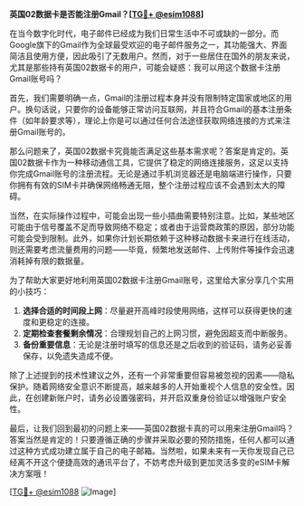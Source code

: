 **英国02数据卡是否能注册Gmail？[[TG💪+ @esim1088](https://t.me/s/esim1088)]**

在当今数字化时代，电子邮件已经成为我们日常生活中不可或缺的一部分。而Google旗下的Gmail作为全球最受欢迎的电子邮件服务之一，其功能强大、界面简洁且使用方便，因此吸引了无数用户。然而，对于一些居住在国外的朋友来说，尤其是那些持有英国02数据卡的用户，可能会疑惑：我可以用这个数据卡注册Gmail账号吗？

首先，我们需要明确一点，Gmail的注册过程本身并没有限制特定国家或地区的用户。换句话说，只要你的设备能够正常访问互联网，并且符合Gmail的基本注册条件（如年龄要求等），理论上你是可以通过任何合法途径获取网络连接的方式来注册Gmail账号的。

那么问题来了，英国02数据卡究竟能否满足这些基本需求呢？答案是肯定的。英国02数据卡作为一种移动通信工具，它提供了稳定的网络连接服务，这足以支持你完成Gmail账号的注册流程。无论是通过手机浏览器还是电脑端进行操作，只要你拥有有效的SIM卡并确保网络畅通无阻，整个注册过程应该不会遇到太大的障碍。

当然，在实际操作过程中，可能会出现一些小插曲需要特别注意。比如，某些地区可能由于信号覆盖不足而导致网络不稳定；或者由于运营商政策的原因，部分功能可能会受到限制。此外，如果你计划长期依赖于这种移动数据卡来进行在线活动，则还需要考虑流量费用的问题——毕竟，频繁地发送邮件、上传附件等操作会迅速消耗掉有限的数据量。

为了帮助大家更好地利用英国02数据卡注册Gmail账号，这里给大家分享几个实用的小技巧：

1. **选择合适的时间段上网**：尽量避开高峰时段使用网络，这样可以获得更快的速度和更稳定的连接。
2. **定期检查套餐剩余情况**：合理规划自己的上网习惯，避免因超支而中断服务。
3. **备份重要信息**：无论是注册时填写的信息还是之后收到的验证码，请务必妥善保存，以免遗失造成不便。

除了上述提到的技术性建议之外，还有一个非常重要但容易被忽视的因素——隐私保护。随着网络安全意识不断提高，越来越多的人开始重视个人信息的安全性。因此，在创建新账户时，请务必设置强密码，并开启双重身份验证以增强账户安全性。

最后，让我们回到最初的问题上来——英国02数据卡真的可以用来注册Gmail吗？答案当然是肯定的！只要遵循正确的步骤并采取必要的预防措施，任何人都可以通过这种方式成功建立属于自己的电子邮箱。当然啦，如果未来有一天你发现自己已经离不开这个便捷高效的通讯平台了，不妨考虑升级到更加灵活多变的eSIM卡解决方案哦！

[[TG💪+ @esim1088](https://t.me/s/esim1088) ![Image](https://i.postimg.cc/4NQfJmqS/Snipaste-2025-05-13-00-14-12.png)]